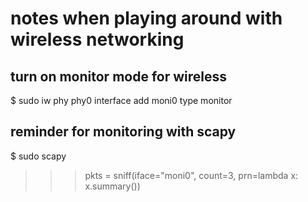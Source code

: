 # notes when playing around with wireless networking

## turn on monitor mode for wireless
$ sudo iw phy phy0 interface add moni0 type monitor

## reminder for monitoring with scapy
$ sudo scapy
>>> pkts = sniff(iface="moni0", count=3, prn=lambda x: x.summary())

